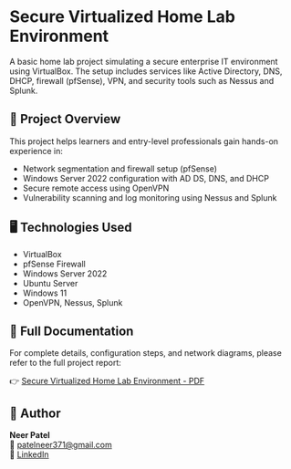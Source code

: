 # Secure Virtualized Home Lab Environment

A basic home lab project simulating a secure enterprise IT environment using VirtualBox. The setup includes services like Active Directory, DNS, DHCP, firewall (pfSense), VPN, and security tools such as Nessus and Splunk.

## 📄 Project Overview

This project helps learners and entry-level professionals gain hands-on experience in:

- Network segmentation and firewall setup (pfSense)
- Windows Server 2022 configuration with AD DS, DNS, and DHCP
- Secure remote access using OpenVPN
- Vulnerability scanning and log monitoring using Nessus and Splunk

## 🖥️ Technologies Used

- VirtualBox
- pfSense Firewall
- Windows Server 2022
- Ubuntu Server
- Windows 11
- OpenVPN, Nessus, Splunk

## 📘 Full Documentation

For complete details, configuration steps, and network diagrams, please refer to the full project report:

👉 [Secure Virtualized Home Lab Environment - PDF](./Secure%20Virtualized%20Home%20Lab%20Environment.pdf)

## 📩 Author

**Neer Patel**  
📧 patelneer371@gmail.com  
🔗 [LinkedIn](https://www.linkedin.com/in/sa-179-neer-patel)
